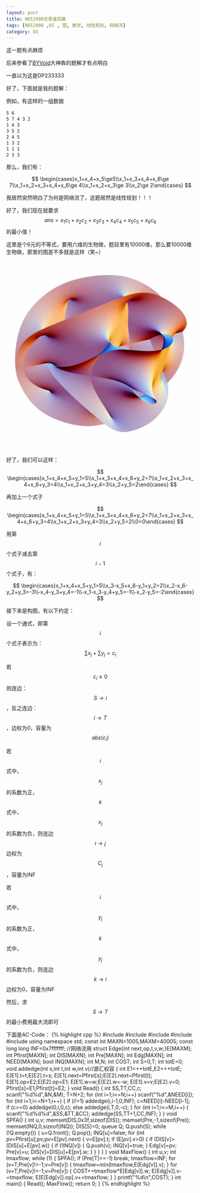 ```yaml
---
layout: post
title: NOI2008志愿者招募
tags: [NOI2008 ,OI , 图, 数学, 线性规划, 网络流]
category: OI
---
```

这一题有点麻烦

后来参看了[BYVoid](https://www.byvoid.com/blog/noi-2008-employee)大神犇的题解才有点明白

一直以为这是DP233333

好了，下面就是我的题解：

例如，有这样的一组数据

    5 6
    5 7 4 3 2
    1 4 3
    3 5 2
    2 4 5
    1 3 2
    1 1 1
    2 3 3

那么，我们有：

$$
\begin{cases}x_1+x_4+x_5\ge5\\x_1+x_3+x_4+x_6\ge 7\\x_1+x_2+x_3+x_4+x_6\ge 4\\x_1+x_2+x_3\ge 3\\x_2\ge 2\end{cases}
$$

我居然突然明白了为何是网络流了，这题居然是线性规划！！！

好了，我们现在就要求$$ans=x_1c_1+x_2c_2+x_3c_3+x_4c_4+x_5c_5+x_6c_6$$的最小值！

这里是个6元的不等式，要用六维的生物做，题目里有10000维，那么要10000维生物做，那里的图差不多就是这样（笑~）

![](/images/oi/noi2008/xiantu.jpg)

好了，我们可以这样：

$$
\begin{cases}x_1+x_4+x_5+y_1=5\\x_1+x_3+x_4+x_6+y_2=7\\x_1+x_2+x_3+x_4+x_6+y_3=4\\x_1+x_2+x_3+y_4=3\\x_2+y_5=2\end{cases}
$$

再加上一个式子

$$
\begin{cases}x_1+x_4+x_5+y_1=5\\x_1+x_3+x_4+x_6+y_2=7\\x_1+x_2+x_3+x_4+x_6+y_3=4\\x_1+x_2+x_3+y_4=3\\x_2+y_5=2\\0=0\end{cases}
$$

用第$$i$$个式子减去第$$i-1$$个式子，有：

$$
\begin{cases}x_1+x_4+x_5+y_1=5\\x_3-x_5+x_6-y_1+y_2=2\\x_2-x_6-y_2+y_3=-3\\-x_4-y_3+y_4=-1\\-x_1-x_3-y_4+y_5=-1\\-x_2-y_5=-2\end{cases}
$$

接下来是构图，有以下约定：

设一个通式，即第$$i$$个式子表示为：$$\sum x_j+\sum y_j=c_i$$

若$$c_i\ge 0$$则连边：$$S\rightarrow i$$，反之连边：$$i\rightarrow T$$，边权为0，容量为$$abs(c_i)$$

若$$i$$式中，$$x_j$$的系数为正，$$k$$式中，$$x_j$$的系数为负，则连边$$i\rightarrow j$$边权为$$C_j$$，容量为INF

若$$i$$式中，$$y_j$$的系数为正，$$k$$式中，$$y_j$$的系数为负，则连边$$k\rightarrow i$$边权为0，容量为INF

然后，求$$S\rightarrow T$$的最小费用最大流即可

下面是AC-Code：
{% highlight cpp %}
#include <cstdio>
#include <iostream>
#include <cstring>
#include <queue>
#include <algorithm>
using namespace std;
const int MAXN=1005,MAXM=40005;
const long long INF=0x7fffffff;
//网络流用
struct Edge{int next,op,t,v,w;}E[MAXM];
int Pfirst[MAXN];
int DIS[MAXN];
int Pre[MAXN];
int Edg[MAXN];
int NEED[MAXN];
bool INQ[MAXN];
int M,N;
int COST;
int S=0,T;
int totE=0;
void addedge(int s,int t,int w,int v)//源汇权容
{
    int E1=++totE,E2=++totE;
    E[E1].t=t;E[E2].t=s;
    E[E1].next=Pfirst[s];E[E2].next=Pfirst[t];
    E[E1].op=E2;E[E2].op=E1;
    E[E1].w=w;E[E2].w=-w;
    E[E1].v=v;E[E2].v=0;
    Pfirst[s]=E1;Pfirst[t]=E2;
}
void Read()
{
    int SS,TT,CC,c;
    scanf("%d%d",&N,&M);
    T=N+2;
    for (int i=1;i<=N;i++)
        scanf("%d",&NEED[i]);
    for (int i=1;i<=N+1;i++)
    {
        if (i!=1)
            addedge(i,i-1,0,INF);
        c=NEED[i]-NEED[i-1];
        if (c>=0)
            addedge(0,i,0,c);
        else
            addedge(i,T,0,-c);
    }
    for (int i=1;i<=M;i++)
    {
        scanf("%d%d%d",&SS,&TT,&CC);
        addedge(SS,TT+1,CC,INF);
    }
}
void SPFA()
{
    int u,v;
    memset(DIS,0x3f,sizeof(DIS));
    memset(Pre,-1,sizeof(Pre));
    memset(INQ,0,sizeof(INQ));
    DIS[S]=0;
    queue <int>Q;
    Q.push(S);
    while (!Q.empty())
    {
        u=Q.front();
        Q.pop();
        INQ[u]=false;
        for (int pv=Pfirst[u];pv;pv=E[pv].next)
        {
            v=E[pv].t;
            if (E[pv].v>0)
            {
                if (DIS[v]>(DIS[u]+E[pv].w))
                {
                    if (!INQ[v])
                    {
                        Q.push(v);
                        INQ[v]=true;
                    }
                    Edg[v]=pv;
                    Pre[v]=u;
                    DIS[v]=DIS[u]+E[pv].w;
                }
            }
        }
    }
}
void MaxFlow()
{
    int u,v;
    int tmaxflow;
    while (1)
    {
        SPFA();
        if (Pre[T]==-1)
            break;
        tmaxflow=INF;
        for (v=T;Pre[v]!=-1;v=Pre[v])
        {
            tmaxflow=min(tmaxflow,E[Edg[v]].v);
        }
        for (v=T;Pre[v]!=-1;v=Pre[v])
        {
            COST+=tmaxflow*E[Edg[v]].w;
            E[Edg[v]].v-=tmaxflow;
            E[E[Edg[v]].op].v+=tmaxflow;
        }
    }
    printf("%d\n",COST);
}
int main()
{
    Read();
    MaxFlow();
    return 0;
}
{% endhighlight %}
